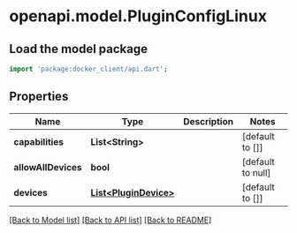 # openapi.model.PluginConfigLinux

## Load the model package
```dart
import 'package:docker_client/api.dart';
```

## Properties
Name | Type | Description | Notes
------------ | ------------- | ------------- | -------------
**capabilities** | **List&lt;String&gt;** |  | [default to []]
**allowAllDevices** | **bool** |  | [default to null]
**devices** | [**List&lt;PluginDevice&gt;**](PluginDevice.md) |  | [default to []]

[[Back to Model list]](../README.md#documentation-for-models) [[Back to API list]](../README.md#documentation-for-api-endpoints) [[Back to README]](../README.md)


